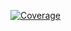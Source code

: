 [![Coverage](https://sonarcloud.io/api/project_badges/measure?project=GuilhermeFrick_FullCycleSonnarCloud&metric=coverage)](https://sonarcloud.io/summary/new_code?id=GuilhermeFrick_FullCycleSonnarCloud)
